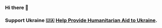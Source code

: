 ### Hi there 👋
### Support Ukraine 🇺🇦 [Help Provide Humanitarian Aid to Ukraine](https://bank.gov.ua/en/about/humanitarian-aid-to-ukraine).

<!--
**garikhg/garikhg** is a ✨ _special_ ✨ repository because its `README.md` (this file) appears on your GitHub profile.

Here are some ideas to get you started:

- 🔭 I’m currently working on WebEfect
- 🌱 I’m currently learning ...
- 👯 I’m looking to collaborate on ...
- 🤔 I’m looking for help with ...
- 💬 Ask me about ...
- 📫 How to reach me: ...
- 😄 Pronouns: ...
- ⚡ Fun fact: ...
-->
